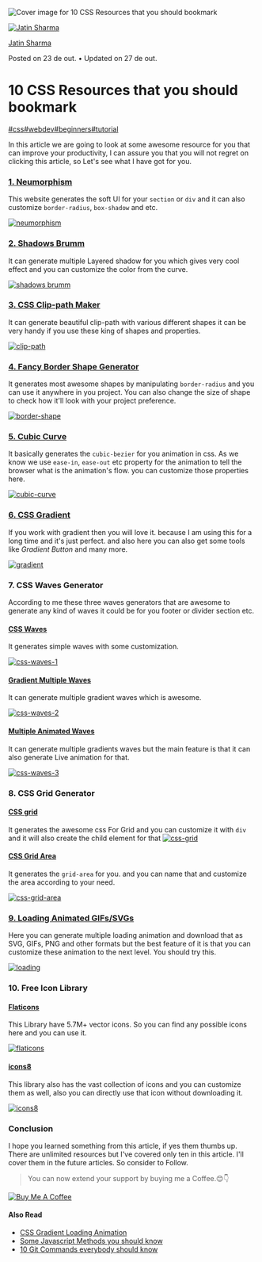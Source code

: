 ![Cover image for 10 CSS Resources that you should bookmark](https://res.cloudinary.com/practicaldev/image/fetch/s--gs8r2Ie_--/c_imagga_scale,f_auto,fl_progressive,h_420,q_auto,w_1000/https://dev-to-uploads.s3.amazonaws.com/uploads/articles/n4p9rciydqd880rjw6jc.png)

[![Jatin Sharma](https://res.cloudinary.com/practicaldev/image/fetch/s--6HN7dTzY--/c_fill,f_auto,fl_progressive,h_50,q_auto,w_50/https://dev-to-uploads.s3.amazonaws.com/uploads/user/profile_image/495014/14a7b692-e1b9-4db5-a6fd-be595b7a856b.png)](https://dev.to/j471n)

[Jatin Sharma](https://dev.to/j471n)

Posted on 23 de out. • Updated on 27 de out.

# 10 CSS Resources that you should bookmark

[#css](https://dev.to/t/css)[#webdev](https://dev.to/t/webdev)[#beginners](https://dev.to/t/beginners)[#tutorial](https://dev.to/t/tutorial)

In this article we are going to look at some awesome resource for you that can improve your productivity, I can assure you that you will not regret on clicking this article, so Let's see what I have got for you.

### [1. Neumorphism](https://neumorphism.io/)

This website generates the soft UI for your `section` or `div` and it can also customize `border-radius`, `box-shadow` and etc.

[![neumorphism](https://res.cloudinary.com/practicaldev/image/fetch/s--U48p6dTM--/c_limit%2Cf_auto%2Cfl_progressive%2Cq_auto%2Cw_880/https://i.imgur.com/9Azvowr.png)](https://res.cloudinary.com/practicaldev/image/fetch/s--U48p6dTM--/c_limit%2Cf_auto%2Cfl_progressive%2Cq_auto%2Cw_880/https://i.imgur.com/9Azvowr.png)

### [2. Shadows Brumm](https://shadows.brumm.af/)

It can generate multiple Layered shadow for you which gives very cool effect and you can customize the color from the curve.

[![shadows brumm](https://res.cloudinary.com/practicaldev/image/fetch/s--JZOXS4nw--/c_limit%2Cf_auto%2Cfl_progressive%2Cq_auto%2Cw_880/https://i.imgur.com/2wiFPyS.png)](https://res.cloudinary.com/practicaldev/image/fetch/s--JZOXS4nw--/c_limit%2Cf_auto%2Cfl_progressive%2Cq_auto%2Cw_880/https://i.imgur.com/2wiFPyS.png)

### [3. CSS Clip-path Maker](https://bennettfeely.com/clippy/)

It can generate beautiful clip-path with various different shapes it can be very handy if you use these king of shapes and properties.

[![clip-path](https://res.cloudinary.com/practicaldev/image/fetch/s--WsYjLvSl--/c_limit%2Cf_auto%2Cfl_progressive%2Cq_auto%2Cw_880/https://i.imgur.com/RHi4NE3.png)](https://res.cloudinary.com/practicaldev/image/fetch/s--WsYjLvSl--/c_limit%2Cf_auto%2Cfl_progressive%2Cq_auto%2Cw_880/https://i.imgur.com/RHi4NE3.png)

### [4. Fancy Border Shape Generator](https://9elements.github.io/fancy-border-radius/)

It generates most awesome shapes by manipulating `border-radius` and you can use it anywhere in you project. You can also change the size of shape to check how it'll look with your project preference.

[![border-shape](https://res.cloudinary.com/practicaldev/image/fetch/s--AJOhf2TG--/c_limit%2Cf_auto%2Cfl_progressive%2Cq_auto%2Cw_880/https://i.imgur.com/Mi3hNOb.png)](https://res.cloudinary.com/practicaldev/image/fetch/s--AJOhf2TG--/c_limit%2Cf_auto%2Cfl_progressive%2Cq_auto%2Cw_880/https://i.imgur.com/Mi3hNOb.png)

### [5. Cubic Curve](https://cubic-bezier.com/)

It basically generates the `cubic-bezier` for you animation in css. As we know we use `ease-in`, `ease-out` etc property for the animation to tell the browser what is the animation's flow. you can customize those properties here.

[![cubic-curve](https://res.cloudinary.com/practicaldev/image/fetch/s--Pk7cQb2V--/c_limit%2Cf_auto%2Cfl_progressive%2Cq_auto%2Cw_880/https://i.imgur.com/RdpTDJl.png)](https://res.cloudinary.com/practicaldev/image/fetch/s--Pk7cQb2V--/c_limit%2Cf_auto%2Cfl_progressive%2Cq_auto%2Cw_880/https://i.imgur.com/RdpTDJl.png)

### [6. CSS Gradient](https://cssgradient.io/)

If you work with gradient then you will love it. because I am using this for a long time and it's just perfect. and also here you can also get some tools like *Gradient Button* and many more.

[![gradient](https://res.cloudinary.com/practicaldev/image/fetch/s--KxmsZ7eX--/c_limit%2Cf_auto%2Cfl_progressive%2Cq_auto%2Cw_880/https://i.imgur.com/GXQ30rQ.png)](https://res.cloudinary.com/practicaldev/image/fetch/s--KxmsZ7eX--/c_limit%2Cf_auto%2Cfl_progressive%2Cq_auto%2Cw_880/https://i.imgur.com/GXQ30rQ.png)

### 7. CSS Waves Generator

According to me these three waves generators that are awesome to generate any kind of waves it could be for you footer or divider section etc.

#### [CSS Waves](https://getwaves.io/)

It generates simple waves with some customization.

[![css-waves-1](https://res.cloudinary.com/practicaldev/image/fetch/s--Ivv1Bsku--/c_limit%2Cf_auto%2Cfl_progressive%2Cq_auto%2Cw_880/https://i.imgur.com/SIACH2I.png)](https://res.cloudinary.com/practicaldev/image/fetch/s--Ivv1Bsku--/c_limit%2Cf_auto%2Cfl_progressive%2Cq_auto%2Cw_880/https://i.imgur.com/SIACH2I.png)

#### [Gradient Multiple Waves](https://www.softr.io/tools/svg-wave-generator)

It can generate multiple gradient waves which is awesome.

[![css-waves-2](https://res.cloudinary.com/practicaldev/image/fetch/s--wd2Qdjrp--/c_limit%2Cf_auto%2Cfl_progressive%2Cq_auto%2Cw_880/https://i.imgur.com/BKLsLsw.png)](https://res.cloudinary.com/practicaldev/image/fetch/s--wd2Qdjrp--/c_limit%2Cf_auto%2Cfl_progressive%2Cq_auto%2Cw_880/https://i.imgur.com/BKLsLsw.png)

#### [Multiple Animated Waves](https://svgwave.in/)

It can generate multiple gradients waves but the main feature is that it can also generate Live animation for that.

[![css-waves-3](https://res.cloudinary.com/practicaldev/image/fetch/s--5KjHsh_5--/c_limit%2Cf_auto%2Cfl_progressive%2Cq_auto%2Cw_880/https://i.imgur.com/Qj9Fcft.png)](https://res.cloudinary.com/practicaldev/image/fetch/s--5KjHsh_5--/c_limit%2Cf_auto%2Cfl_progressive%2Cq_auto%2Cw_880/https://i.imgur.com/Qj9Fcft.png)

### 8. CSS Grid Generator

#### [CSS grid](https://cssgrid-generator.netlify.app/)

It generates the awesome css For Grid and you can customize it with `div` and it will also create the child element for that
[![css-grid](https://res.cloudinary.com/practicaldev/image/fetch/s--QQ6LwiHQ--/c_limit%2Cf_auto%2Cfl_progressive%2Cq_auto%2Cw_880/https://i.imgur.com/SkTnHrb.png)](https://res.cloudinary.com/practicaldev/image/fetch/s--QQ6LwiHQ--/c_limit%2Cf_auto%2Cfl_progressive%2Cq_auto%2Cw_880/https://i.imgur.com/SkTnHrb.png)

#### [CSS Grid Area](https://grid.layoutit.com/)

It generates the `grid-area` for you. and you can name that and customize the area according to your need.

[![css-grid-area](https://res.cloudinary.com/practicaldev/image/fetch/s--2u1KjDtn--/c_limit%2Cf_auto%2Cfl_progressive%2Cq_auto%2Cw_880/https://i.imgur.com/Bl6WXfY.png)](https://res.cloudinary.com/practicaldev/image/fetch/s--2u1KjDtn--/c_limit%2Cf_auto%2Cfl_progressive%2Cq_auto%2Cw_880/https://i.imgur.com/Bl6WXfY.png)

### [9. Loading Animated GIFs/SVGs](https://loading.io/)

Here you can generate multiple loading animation and download that as SVG, GIFs, PNG and other formats but the best feature of it is that you can customize these animation to the next level. You should try this.

[![loading](https://res.cloudinary.com/practicaldev/image/fetch/s--iLRnmOOi--/c_limit%2Cf_auto%2Cfl_progressive%2Cq_auto%2Cw_880/https://i.imgur.com/qApN28O.png)](https://res.cloudinary.com/practicaldev/image/fetch/s--iLRnmOOi--/c_limit%2Cf_auto%2Cfl_progressive%2Cq_auto%2Cw_880/https://i.imgur.com/qApN28O.png)

### 10. Free Icon Library

#### [Flaticons](https://www.flaticon.com/)

This Library have 5.7M+ vector icons. So you can find any possible icons here and you can use it.

[![flaticons](https://res.cloudinary.com/practicaldev/image/fetch/s--EVVlTVdh--/c_limit%2Cf_auto%2Cfl_progressive%2Cq_auto%2Cw_880/https://i.imgur.com/lm8Tz78.png)](https://res.cloudinary.com/practicaldev/image/fetch/s--EVVlTVdh--/c_limit%2Cf_auto%2Cfl_progressive%2Cq_auto%2Cw_880/https://i.imgur.com/lm8Tz78.png)

#### [icons8](https://icons8.com/)

This library also has the vast collection of icons and you can customize them as well, also you can directly use that icon without downloading it.

[![icons8](https://res.cloudinary.com/practicaldev/image/fetch/s--PJE1KZS1--/c_limit%2Cf_auto%2Cfl_progressive%2Cq_auto%2Cw_880/https://i.imgur.com/8gyhKQb.png)](https://res.cloudinary.com/practicaldev/image/fetch/s--PJE1KZS1--/c_limit%2Cf_auto%2Cfl_progressive%2Cq_auto%2Cw_880/https://i.imgur.com/8gyhKQb.png)

### Conclusion

I hope you learned something from this article, if yes them thumbs up. There are unlimited resources but I've covered only ten in this article. I'll cover them in the future articles. So consider to Follow.

> You can now extend your support by buying me a Coffee.😊👇

[![Buy Me A Coffee](https://res.cloudinary.com/practicaldev/image/fetch/s--Rb9xKs4G--/c_limit%2Cf_auto%2Cfl_progressive%2Cq_auto%2Cw_880/https://cdn.buymeacoffee.com/buttons/v2/default-yellow.png)](https://www.buymeacoffee.com/j471n)

#### Also Read

- [CSS Gradient Loading Animation](https://dev.to/j471n/css-gradient-loading-animation-2695)
- [Some Javascript Methods you should know](https://dev.to/j471n/some-javascript-methods-you-should-know-i15)
- [10 Git Commands everybody should know](https://dev.to/j471n/10-git-commands-everybody-should-know-3322)